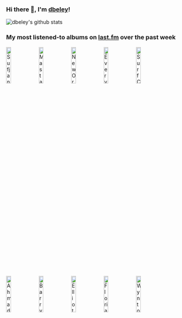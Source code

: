 ### Hi there 👋, I'm [dbeley](https://dbeley.ovh/en)!

![dbeley's github stats](https://github-readme-stats.vercel.app/api?username=dbeley)

### My most listened-to albums on [last.fm](https://www.last.fm/user/d_beley) over the past week

[<img src='https://lastfm.freetls.fastly.net/i/u/300x300/4884fbb2a3714e42cef5a1782e10c26e.png' width='16%' alt='Sufjan Stevens - Illinois'>](https://www.last.fm/music/sufjan%2bstevens/illinois)&nbsp;
[<img src='https://lastfm.freetls.fastly.net/i/u/300x300/5a791bbb31d92b2932b75e171df12364.jpg' width='16%' alt='Masta Ace - A Long Hot Summer'>](https://www.last.fm/music/masta%2bace/a%2blong%2bhot%2bsummer)&nbsp;
[<img src='https://lastfm.freetls.fastly.net/i/u/300x300/503c5d0e7e96708e9c99f17e797bf65f.jpg' width='16%' alt='New Order - Power, Corruption & Lies'>](https://www.last.fm/music/new%2border/power%252c%2bcorruption%2b%2526%2blies)&nbsp;
[<img src='https://lastfm.freetls.fastly.net/i/u/300x300/229bb7d2ccd0dedb567a489ff7778ecd.png' width='16%' alt='Everything Everything - Raw Data Feel'>](https://www.last.fm/music/everything%2beverything/raw%2bdata%2bfeel)&nbsp;
[<img src='https://lastfm.freetls.fastly.net/i/u/300x300/22b0e9b250ae50b46645ea292786b647.jpg' width='16%' alt='Surf Curse - BUDS'>](https://www.last.fm/music/surf%2bcurse/buds)&nbsp;
<br>
[<img src='https://lastfm.freetls.fastly.net/i/u/300x300/28bbf7dd157e437ac37bce1b8bc8dea9.jpg' width='16%' alt='Ahmad Jamal - The Legendary Okeh & Epic Recordings'>](https://www.last.fm/music/ahmad%2bjamal/the%2blegendary%2bokeh%2b%2526%2bepic%2brecordings)&nbsp;
[<img src='https://lastfm.freetls.fastly.net/i/u/300x300/332d02af2e01e214081dc56d78b0c382.jpg' width='16%' alt='Barry Harris - Preminado'>](https://www.last.fm/music/barry%2bharris/preminado)&nbsp;
[<img src='https://lastfm.freetls.fastly.net/i/u/300x300/57b122e05ded2a780008d15d6fff45a6.png' width='16%' alt='Elliott Smith - Elliott Smith'>](https://www.last.fm/music/elliott%2bsmith/elliott%2bsmith)&nbsp;
[<img src='https://lastfm.freetls.fastly.net/i/u/300x300/880e7d2551f6e777983081cb5c582108.jpg' width='16%' alt='Florian Pellissier Quintet - Cap de bonne espérance'>](https://www.last.fm/music/florian%2bpellissier%2bquintet/cap%2bde%2bbonne%2besp%25c3%25a9rance)&nbsp;
[<img src='https://lastfm.freetls.fastly.net/i/u/300x300/de69c61b0ad8c4d957cb666b20013718.jpg' width='16%' alt='Wynton Marsalis - Marsalis Standard Time, Vol. 1'>](https://www.last.fm/music/wynton%2bmarsalis/marsalis%2bstandard%2btime%252c%2bvol.%2b1)&nbsp;
<br>
